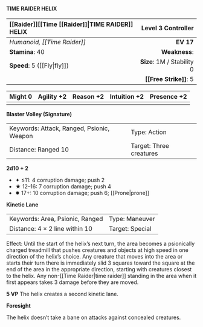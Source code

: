 #### TIME RAIDER HELIX

| [[Raider]]\[\[Time [[Raider]]\|TIME RAIDER\]\] HELIX |     **Level 3 Controller** |
| :--------------------------------------------------- | -------------------------: |
| *Humanoid, [[Time Raider]]*                          |                  **EV 17** |
| **Stamina**: 40                                      |              **Weakness**: |
| **Speed**: 5 ([[Fly\|fly]])                          | **Size**: 1M / Stability 0 |
|                                                      |     **[[Free Strike]]**: 5 |

| **Might** 0 | **Agility** +2 | **Reason** +2 | **Intuition** +2 | **Presence** +2 |
| ----------- | -------------- | ------------- | ---------------- | --------------- |
|             |                |               |                  |                 |

**Blaster Volley (Signature)**

|                                           |                         |
| :---------------------------------------- | :---------------------- |
| Keywords: Attack, Ranged, Psionic, Weapon | Type: Action            |
| Distance: Ranged 10                       | Target: Three creatures |

**2d10 + 2**

- ✦ ≤11: 4 corruption damage; push 2
- ★ 12–16: 7 corruption damage; push 4
- ✸ 17+: 10 corruption damage; push 6; [[Prone|prone]]

**Kinetic Lane**

|                                 |                 |
| :------------------------------ | :-------------- |
| Keywords: Area, Psionic, Ranged | Type: Maneuver  |
| Distance: 4 × 2 line within 10  | Target: Special |

Effect: Until the start of the helix’s next turn, the area becomes a psionically charged treadmill that pushes creatures and objects at high speed in one direction of the helix’s choice. Any creature that moves into the area or starts their turn there is immediately slid 3 squares toward the square at the end of the area in the appropriate direction, starting with creatures closest to the helix. Any non-[[Time Raider|time raider]] standing in the area when it first appears takes 3 damage before they are moved.

****5 VP****
The helix creates a second kinetic lane.

**Foresight**

The helix doesn’t take a bane on attacks against concealed creatures.
